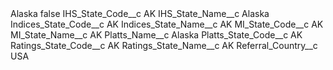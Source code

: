 <?xml version="1.0" encoding="UTF-8"?>
<CustomMetadata xmlns="http://soap.sforce.com/2006/04/metadata" xmlns:xsi="http://www.w3.org/2001/XMLSchema-instance" xmlns:xsd="http://www.w3.org/2001/XMLSchema">
    <label>Alaska</label>
    <protected>false</protected>
    <values>
        <field>IHS_State_Code__c</field>
        <value xsi:type="xsd:string">AK</value>
    </values>
    <values>
        <field>IHS_State_Name__c</field>
        <value xsi:type="xsd:string">Alaska</value>
    </values>
    <values>
        <field>Indices_State_Code__c</field>
        <value xsi:type="xsd:string">AK</value>
    </values>
    <values>
        <field>Indices_State_Name__c</field>
        <value xsi:type="xsd:string">AK</value>
    </values>
    <values>
        <field>MI_State_Code__c</field>
        <value xsi:type="xsd:string">AK</value>
    </values>
    <values>
        <field>MI_State_Name__c</field>
        <value xsi:type="xsd:string">AK</value>
    </values>
    <values>
        <field>Platts_Name__c</field>
        <value xsi:type="xsd:string">Alaska</value>
    </values>
    <values>
        <field>Platts_State_Code__c</field>
        <value xsi:type="xsd:string">AK</value>
    </values>
    <values>
        <field>Ratings_State_Code__c</field>
        <value xsi:type="xsd:string">AK</value>
    </values>
    <values>
        <field>Ratings_State_Name__c</field>
        <value xsi:type="xsd:string">AK</value>
    </values>
    <values>
        <field>Referral_Country__c</field>
        <value xsi:type="xsd:string">USA</value>
    </values>
</CustomMetadata>
